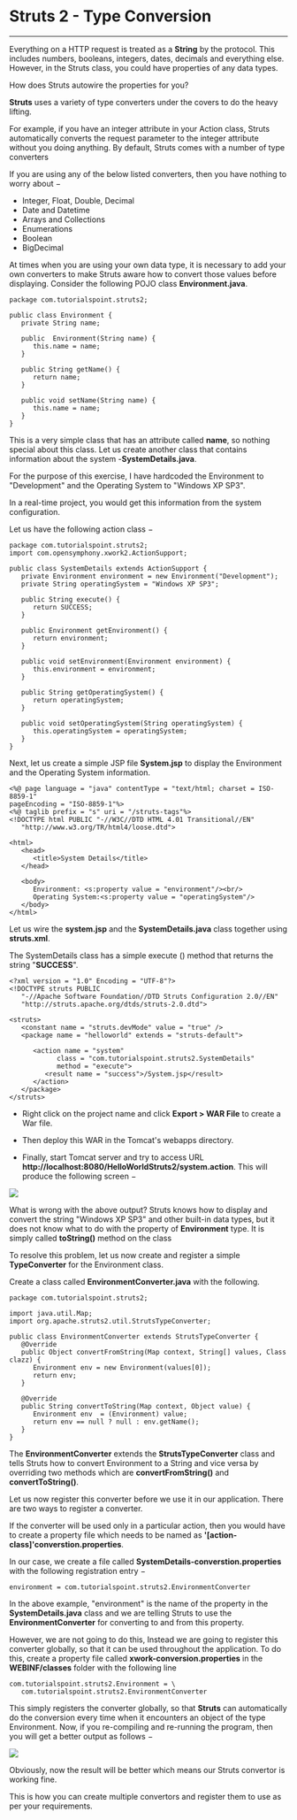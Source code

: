 
Struts 2 - Type Conversion
==========================

------------------------------------------------------------------------


Everything on a HTTP request is treated as a **String** by the protocol.
This includes numbers, booleans, integers, dates, decimals and
everything else. However, in the Struts class, you could have properties
of any data types.

How does Struts autowire the properties for you?

**Struts** uses a variety of type converters under the covers to do the
heavy lifting.

For example, if you have an integer attribute in your Action class,
Struts automatically converts the request parameter to the integer
attribute without you doing anything. By default, Struts comes with a
number of type converters

If you are using any of the below listed converters, then you have
nothing to worry about −

-   Integer, Float, Double, Decimal
-   Date and Datetime
-   Arrays and Collections
-   Enumerations
-   Boolean
-   BigDecimal

At times when you are using your own data type, it is necessary to add
your own converters to make Struts aware how to convert those values
before displaying. Consider the following POJO class
**Environment.java**.

```
package com.tutorialspoint.struts2;

public class Environment {
   private String name;
   
   public  Environment(String name) {
      this.name = name;
   }
   
   public String getName() {
      return name;
   }
   
   public void setName(String name) {
      this.name = name;
   }
}
```

This is a very simple class that has an attribute called **name**, so
nothing special about this class. Let us create another class that
contains information about the system -**SystemDetails.java**.

For the purpose of this exercise, I have hardcoded the Environment to
\"Development\" and the Operating System to \"Windows XP SP3\".

In a real-time project, you would get this information from the system
configuration.

Let us have the following action class −

```
package com.tutorialspoint.struts2;
import com.opensymphony.xwork2.ActionSupport;

public class SystemDetails extends ActionSupport {
   private Environment environment = new Environment("Development");
   private String operatingSystem = "Windows XP SP3";

   public String execute() {
      return SUCCESS;
   }
   
   public Environment getEnvironment() {
      return environment;
   }
   
   public void setEnvironment(Environment environment) {
      this.environment = environment;
   }
   
   public String getOperatingSystem() {
      return operatingSystem;
   }
   
   public void setOperatingSystem(String operatingSystem) {
      this.operatingSystem = operatingSystem;
   }
}
```

Next, let us create a simple JSP file **System.jsp** to display the
Environment and the Operating System information.

```
<%@ page language = "java" contentType = "text/html; charset = ISO-8859-1"
pageEncoding = "ISO-8859-1"%>
<%@ taglib prefix = "s" uri = "/struts-tags"%>
<!DOCTYPE html PUBLIC "-//W3C//DTD HTML 4.01 Transitional//EN" 
   "http://www.w3.org/TR/html4/loose.dtd">

<html>
   <head>
      <title>System Details</title>
   </head>
   
   <body>
      Environment: <s:property value = "environment"/><br/>
      Operating System:<s:property value = "operatingSystem"/>
   </body>
</html>
```

Let us wire the **system.jsp** and the **SystemDetails.java** class
together using **struts.xml**.

The SystemDetails class has a simple execute () method that returns the
string \"**SUCCESS**\".

```
<?xml version = "1.0" Encoding = "UTF-8"?>
<!DOCTYPE struts PUBLIC
   "-//Apache Software Foundation//DTD Struts Configuration 2.0//EN"
   "http://struts.apache.org/dtds/struts-2.0.dtd">

<struts>
   <constant name = "struts.devMode" value = "true" />
   <package name = "helloworld" extends = "struts-default">
      
      <action name = "system" 
            class = "com.tutorialspoint.struts2.SystemDetails" 
            method = "execute">
         <result name = "success">/System.jsp</result>
      </action>
   </package>
</struts>
```

-   Right click on the project name and click **Export \> WAR File** to
    create a War file.

-   Then deploy this WAR in the Tomcat\'s webapps directory.

-   Finally, start Tomcat server and try to access URL
    **http://localhost:8080/HelloWorldStruts2/system.action**. This will
    produce the following screen −

![](./images/helloworldstruts17.gif)

What is wrong with the above output? Struts knows how to display and
convert the string \"Windows XP SP3\" and other built-in data types, but
it does not know what to do with the property of **Environment** type.
It is simply called **toString()** method on the class

To resolve this problem, let us now create and register a simple
**TypeConverter** for the Environment class.

Create a class called **EnvironmentConverter.java** with the following.

```
package com.tutorialspoint.struts2;

import java.util.Map;
import org.apache.struts2.util.StrutsTypeConverter;

public class EnvironmentConverter extends StrutsTypeConverter {
   @Override
   public Object convertFromString(Map context, String[] values, Class clazz) {
      Environment env = new Environment(values[0]);
      return env;
   }

   @Override
   public String convertToString(Map context, Object value) {
      Environment env  = (Environment) value;
      return env == null ? null : env.getName();
   }  
}
```

The **EnvironmentConverter** extends the **StrutsTypeConverter** class
and tells Struts how to convert Environment to a String and vice versa
by overriding two methods which are **convertFromString()** and
**convertToString()**.

Let us now register this converter before we use it in our application.
There are two ways to register a converter.

If the converter will be used only in a particular action, then you
would have to create a property file which needs to be named as
**\'\[action-class\]\'converstion.properties**.

In our case, we create a file called
**SystemDetails-converstion.properties** with the following registration
entry −

```
environment = com.tutorialspoint.struts2.EnvironmentConverter
```

In the above example, \"environment\" is the name of the property in the
**SystemDetails.java** class and we are telling Struts to use the
**EnvironmentConverter** for converting to and from this property.

However, we are not going to do this, Instead we are going to register
this converter globally, so that it can be used throughout the
application. To do this, create a property file called
**xwork-conversion.properties** in the **WEBINF/classes** folder with
the following line

```
com.tutorialspoint.struts2.Environment = \
   com.tutorialspoint.struts2.EnvironmentConverter
```

This simply registers the converter globally, so that **Struts** can
automatically do the conversion every time when it encounters an object
of the type Environment. Now, if you re-compiling and re-running the
program, then you will get a better output as follows −

![](./images/helloworldstruts18.gif)

Obviously, now the result will be better which means our Struts
convertor is working fine.

This is how you can create multiple convertors and register them to use
as per your requirements.

